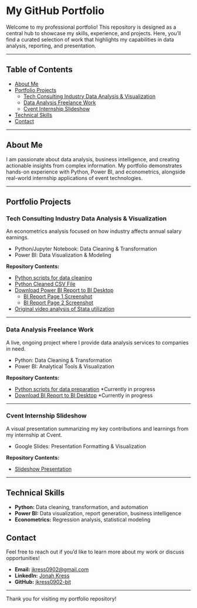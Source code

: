 # My GitHub Portfolio

Welcome to my professional portfolio! This repository is designed as a central hub to showcase my skills, experience, and projects. Here, you’ll find a curated selection of work that highlights my capabilities in data analysis, reporting, and presentation.

---

## Table of Contents

- [About Me](#about-me)
- [Portfolio Projects](#portfolio-projects)
  - [Tech Consulting Industry Data Analysis & Visualization](#tech-consulting-industry-data-analysis--visualization)
  - [Data Analysis Freelance Work](#data-analysis-freelance-work)
  - [Cvent Internship Slideshow](#cvent-internship-slideshow)
- [Technical Skills](#technical-skills)
- [Contact](#contact)

---

## About Me

I am passionate about data analysis, business intelligence, and creating actionable insights from complex information. My portfolio demonstrates hands-on experience with Python, Power BI, and econometrics, alongside real-world internship applications of event technologies.

---

## Portfolio Projects

### Tech Consulting Industry Data Analysis & Visualization

An econometrics analysis focused on how industry affects annual salary earnings.  
- Python/Jupyter Notebook: Data Cleaning & Transformation
- Power BI: Data Visualization & Modeling 

**Repository Contents:**
- [Python scripts for data cleaning](Analysis.ipynb)
- [Python Cleaned CSV File](usa_clean.csv)
- [Download Power BI Report to BI Desktop](EconometricsBI.pbix)
  - [BI Report Page 1 Screenshot](Report1.png)
  - [BI Report Page 2 Screenshot](Report2.png)
- [Original video analysis of Stata utilization](https://drive.google.com/file/d/1M5DqL5QRS9ZU_MnxDGwxunX1IWCF1baa/view?usp=drive_link)

---

### Data Analysis Freelance Work

A live, ongoing project where I provide data analysis services to companies in need.  
- Python: Data Cleaning & Transformation 
- Power BI: Analytical Tools & Visualization

**Repository Contents:**
- [Python scripts for data preparation](#) *Currently in progress
- [Download BI Report to BI Desktop](#) *Currently in progress
<!--Summary of findings and impact _______. > Use Microsoft Word Link-->

---

### Cvent Internship Slideshow

A visual presentation summarizing my key contributions and learnings from my internship at Cvent. 
- Google Slides: Presentation Formatting & Visualization 

**Repository Contents:**
- [Slideshow Presentation](https://docs.google.com/presentation/d/1UGX9AcmMDul_DL1oNOC_OI2Dz0z3a5-gghoVLblCCtU/edit?usp=sharing)

---

## Technical Skills

- **Python:** Data cleaning, transformation, and automation
- **Power BI:** Data visualization, report generation, business intelligence
- **Econometrics:** Regression analysis, statistical modeling

## Contact

Feel free to reach out if you’d like to learn more about my work or discuss opportunities!

- **Email:** [jkress0902@gmail.com](mailto:jkress0902@gmail.com)
- **LinkedIn:** [Jonah Kress](https://www.linkedin.com/in/jonahkress)
- **GitHub:** [jkress0902-bit](https://github.com/jkress0902-bit)

---

Thank you for visiting my portfolio repository!
